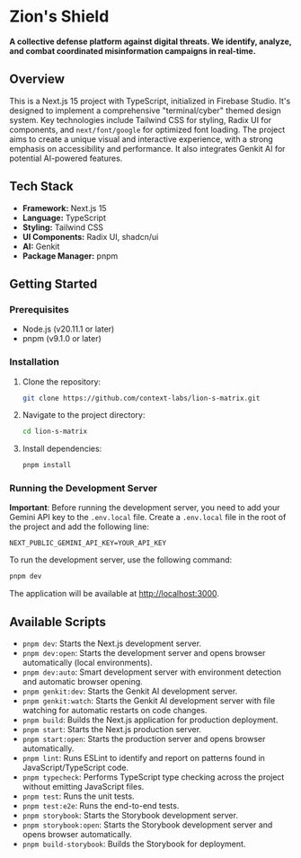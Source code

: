# Zion's Shield

**A collective defense platform against digital threats. We identify, analyze, and combat coordinated misinformation campaigns in real-time.**

## Overview

This is a Next.js 15 project with TypeScript, initialized in Firebase Studio. It's designed to implement a comprehensive "terminal/cyber" themed design system. Key technologies include Tailwind CSS for styling, Radix UI for components, and `next/font/google` for optimized font loading. The project aims to create a unique visual and interactive experience, with a strong emphasis on accessibility and performance. It also integrates Genkit AI for potential AI-powered features.

## Tech Stack

- **Framework:** Next.js 15
- **Language:** TypeScript
- **Styling:** Tailwind CSS
- **UI Components:** Radix UI, shadcn/ui
- **AI:** Genkit
- **Package Manager:** pnpm

## Getting Started

### Prerequisites

- Node.js (v20.11.1 or later)
- pnpm (v9.1.0 or later)

### Installation

1.  Clone the repository:
    ```bash
    git clone https://github.com/context-labs/lion-s-matrix.git
    ```
2.  Navigate to the project directory:
    ```bash
    cd lion-s-matrix
    ```
3.  Install dependencies:
    ```bash
    pnpm install
    ```

### Running the Development Server

**Important**: Before running the development server, you need to add your Gemini API key to the `.env.local` file. Create a `.env.local` file in the root of the project and add the following line:
```
NEXT_PUBLIC_GEMINI_API_KEY=YOUR_API_KEY
```

To run the development server, use the following command:

```bash
pnpm dev
```

The application will be available at [http://localhost:3000](http://localhost:3000).

## Available Scripts

-   `pnpm dev`: Starts the Next.js development server.
-   `pnpm dev:open`: Starts the development server and opens browser automatically (local environments).
-   `pnpm dev:auto`: Smart development server with environment detection and automatic browser opening.
-   `pnpm genkit:dev`: Starts the Genkit AI development server.
-   `pnpm genkit:watch`: Starts the Genkit AI development server with file watching for automatic restarts on code changes.
-   `pnpm build`: Builds the Next.js application for production deployment.
-   `pnpm start`: Starts the Next.js production server.
-   `pnpm start:open`: Starts the production server and opens browser automatically.
-   `pnpm lint`: Runs ESLint to identify and report on patterns found in JavaScript/TypeScript code.
-   `pnpm typecheck`: Performs TypeScript type checking across the project without emitting JavaScript files.
-   `pnpm test`: Runs the unit tests.
-   `pnpm test:e2e`: Runs the end-to-end tests.
-   `pnpm storybook`: Starts the Storybook development server.
-   `pnpm storybook:open`: Starts the Storybook development server and opens browser automatically.
-   `pnpm build-storybook`: Builds the Storybook for deployment.
